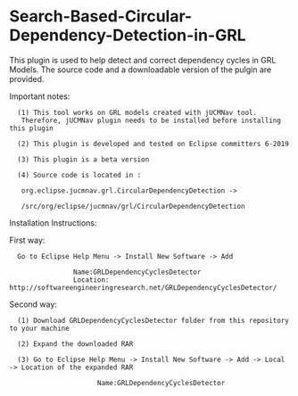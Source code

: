 # Search-Based-Circular-Dependency-Detection-in-GRL
This plugin is used to help detect and correct dependency cycles in GRL Models.
The source code and a downloadable version of the pulgin are provided.

Important notes: 

      (1) This tool works on GRL models created with jUCMNav tool. 
       Therefore, jUCMNav plugin needs to be installed before installing this plugin

      (2) This plugin is developed and tested on Eclipse committers 6-2019

      (3) This plugin is a beta version
         
      (4) Source code is located in :
         
       org.eclipse.jucmnav.grl.CircularDependencyDetection -> 
       
       /src/org/eclipse/jucmnav/grl/CircularDependencyDetection


Installation Instructions:

First way: 

      Go to Eclipse Help Menu -> Install New Software -> Add
                          
                    Name:GRLDependencyCyclesDetector
                    Location: http://softwareengineeringresearch.net/GRLDependencyCyclesDetector/

Second way: 

      (1) Download GRLDependencyCyclesDetector folder from this repository to your machine

      (2) Expand the downloaded RAR 
                        
      (3) Go to Eclipse Help Menu -> Install New Software -> Add -> Local -> Location of the expanded RAR
                               
                          Name:GRLDependencyCyclesDetector
                         
